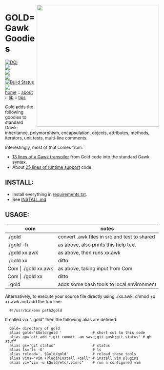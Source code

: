 <img align=right width=400
 src="https://raw.githubusercontent.com/timm/gold/master/etc/img/coins.png">

# GOLD= Gawk Goodies


[![DOI](https://zenodo.org/badge/237838701.svg)](https://zenodo.org/badge/latestdoi/237838701)  
![](https://img.shields.io/badge/platform-osx%20,%20linux-orange)    
![](https://img.shields.io/badge/language-gawk,bash-blue)  
![](https://img.shields.io/badge/purpose-ai%20,%20se-blueviolet)  
[![Build Status](https://travis-ci.com/timm/gold.svg?branch=master)](https://travis-ci.com/timm/gold)  
![](https://img.shields.io/badge/license-mit-lightgrey)  
[home](http://menzies.us/gold)  ::
[about](http://menzies.us/keys/about.html) ::
[lib](http://menzies.us/keys/lib.html) ::
[tips](http://menzies.us/keys/tips.html) 



Gold adds  the following goodies to standard Gawk:
        inheritance, polymorphism, encapsulation, objects, 
attributes, methods, iterators, unit tests, multi-line comments.

Interestingly,  most of that comes from:

- [13 lines of a Gawk transpiler](https://github.com/timm/gold/blob/master/gold.awk#L13-L26)
from Gold code into the standard Gawk syntax.
- About [25 lines of runtime support](https://github.com/timm/gold/blob/master/gold.awk#L28-L52)
  code.

## INSTALL:

- Install everything in [requirements.txt](requirements.txt).
- See [INSTALL.md](INSTALL.md)
 

## USAGE:

|com|notes|
|---|-----|
|  ./gold               | convert .awk files in src and test to shared|
|  ./gold -h            | as above, also prints this help text|
|  ./gold xx.awk        | as above, then runs xx.awk|
|  ./gold xx            | ditto|
|  Com \| ./gold xx.awk | as above, taking input from Com|
|  Com \| ./gold xx     | ditto|
|  . gold               |adds some bash tools to local environment|

Alternatively, to execute your source file directly using ./xx.awk,
chmod +x xx.awk and add the top line:

      #!/usr/bin/env path2gold

If called via ". gold" then the following alias are defined:

```
  Gold= directory of gold
  alias gold='$Gold/gold '              # short cut to this code
  alias gp='git add *;git commit -am save;git push;git status' # gh stuff
  alias gs='git status'                 # status 
  alias ls='ls -G'                      # ls
  alias reload='. $Gold/gold'           # reload these tools
  alias vims="vim +PluginInstall +qall" # install vim plugins 
  alias vi="vim -u $Gold/etc/.vimrc"    # run a configured vim
```  
